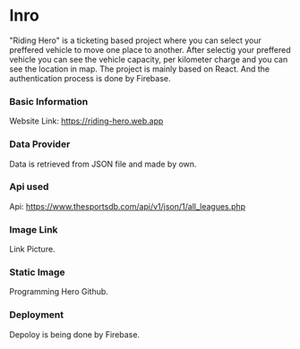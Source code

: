 # Inro
"Riding Hero" is a ticketing based project where you can select your preffered vehicle to move one place to another.
After selectig your preffered vehicle you can see the vehicle capacity, per kilometer charge and you can see 
the location in map. The project is mainly based on React. And the authentication process is done by Firebase.

### Basic Information
Website Link: https://riding-hero.web.app

### Data Provider
Data is retrieved from JSON file and made by own.

### Api used
Api: https://www.thesportsdb.com/api/v1/json/1/all_leagues.php

### Image Link
Link Picture.

### Static Image
Programming Hero Github.

### Deployment
Depoloy is being done by Firebase.
